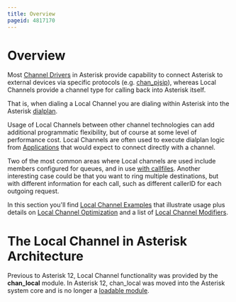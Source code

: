 ```yaml
---
title: Overview
pageid: 4817170
---
```


Overview
========

Most [Channel Drivers](/Channel-Drivers) in Asterisk provide capability to connect Asterisk to external devices via specific protocols (e.g. [chan\_pjsip](/Configuration/Channel-Drivers/SIP/Configuring-res_pjsip)), whereas Local Channels provide a channel type for calling back into Asterisk itself.

That is, when dialing a Local Channel you are dialing within Asterisk into the Asterisk [dialplan](/Configuration/Dialplan).

Usage of Local Channels between other channel technologies can add additional programmatic flexibility, but of course at some level of performance cost. Local Channels are often used to execute dialplan logic from [Applications](/Configuration/Applications) that would expect to connect directly with a channel.

Two of the most common areas where Local channels are used include members configured for queues, and in use [with callfiles](/Configuration/Channel-Drivers/Local-Channel/Local-Channel-Examples/Using-Callfiles-and-Local-Channels). Another interesting case could be that you want to ring multiple destinations, but with different information for each call, such as different callerID for each outgoing request.

In this section you'll find [Local Channel Examples](/Local-Channel-Examples) that illustrate usage plus details on [Local Channel Optimization](/Local-Channel-Optimization) and a list of [Local Channel Modifiers](/Configuration/Channel-Drivers/Local-Channel/Local-Channel-Modifiers).

The Local Channel in Asterisk Architecture
==========================================

Previous to Asterisk 12, Local Channel functionality was provided by the **chan\_local** module. In Asterisk 12, chan\_local was moved into the Asterisk system core and is no longer a [loadable module](/Configuration/Core-Configuration/Configuring-the-Asterisk-Module-Loader).

 

